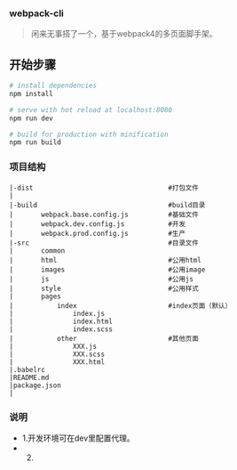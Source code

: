 ### webpack-cli
> 闲来无事搭了一个，基于webpack4的多页面脚手架。

## 开始步骤

``` bash
# install dependencies
npm install

# serve with hot reload at localhost:8080
npm run dev

# build for production with minification
npm run build
```

### 项目结构

```
|-dist									#打包文件
|
|-build									#build目录
|		webpack.base.config.js			#基础文件
|		webpack.dev.config.js			#开发
|		webpack.prod.config.js			#生产
|-src									#目录文件
|		common							
|		html							#公用html
|		images							#公用image
|		js								#公用js
|		style							#公用样式
|		pages
|			index						#index页面（默认）
|				index.js
|				index.html
|				index.scss
|			other						#其他页面
|				XXX.js
|				XXX.scss
|				XXX.html
|.babelrc
|README.md
|package.json
|
```

### 说明
- 1.开发环境可在dev里配置代理。
- 2.
